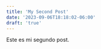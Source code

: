 ```yaml
---
title: 'My Second Post'
date: '2023-09-06T18:18:02-06:00'
draft: 'true'
---
```


Este es mi segundo post.
